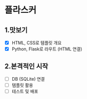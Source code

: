# 플라스커

## 1.맛보기
- [x] HTML, CSS로 템플릿 개요
- [x] Python, Flask로 라우트 (HTML 연결)

## 2.본격적인 시작
- [ ] DB (SQLite) 연결
- [ ] 템플릿 활용
- [ ] 테스트 및 배포